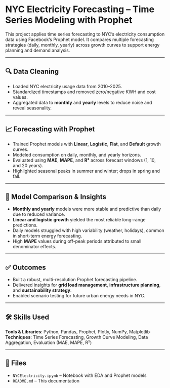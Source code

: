 # NYC Electricity Forecasting – Time Series Modeling with Prophet

This project applies time series forecasting to NYC’s electricity consumption data using Facebook’s Prophet model. It compares multiple forecasting strategies (daily, monthly, yearly) across growth curves to support energy planning and demand analysis.

---

## 🔍 Data Cleaning

- Loaded NYC electricity usage data from 2010–2025.
- Standardized timestamps and removed zero/negative KWH and cost values.
- Aggregated data to **monthly** and **yearly** levels to reduce noise and reveal seasonality.

---

## 📈 Forecasting with Prophet

- Trained Prophet models with **Linear**, **Logistic**, **Flat**, and **Default** growth curves.
- Modeled consumption on daily, monthly, and yearly horizons.
- Evaluated using **MAE**, **MAPE**, and **R²** across forecast windows (1, 10, and 20 years).
- Highlighted seasonal peaks in summer and winter; drops in spring and fall.

---

## 🔬 Model Comparison & Insights

- **Monthly and yearly** models were more stable and predictive than daily due to reduced variance.
- **Linear and logistic growth** yielded the most reliable long-range predictions.
- Daily models struggled with high variability (weather, holidays), common in short-term energy forecasting.
- High **MAPE** values during off-peak periods attributed to small denominator effects.

---

## ✅ Outcomes

- Built a robust, multi-resolution Prophet forecasting pipeline.
- Delivered insights for **grid load management**, **infrastructure planning**, and **sustainability strategy**.
- Enabled scenario testing for future urban energy needs in NYC.

---

## 🛠️ Skills Used

**Tools & Libraries**: Python, Pandas, Prophet, Plotly, NumPy, Matplotlib  
**Techniques**: Time Series Forecasting, Growth Curve Modeling, Data Aggregation, Evaluation (MAE, MAPE, R²)

---

## 📁 Files

- `NYCElectricity.ipynb` – Notebook with EDA and Prophet models  
- `README.md` – This documentation
